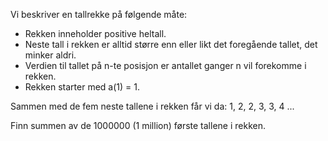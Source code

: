 Vi beskriver en tallrekke på følgende måte:

- Rekken inneholder positive heltall.
- Neste tall i rekken er alltid større enn eller likt det foregående tallet, det minker aldri.
- Verdien til tallet på n-te posisjon er antallet ganger n vil forekomme i rekken.
- Rekken starter med a(1) = 1.

Sammen med de fem neste tallene i rekken får vi da: 1, 2, 2, 3, 3, 4 ...

Finn summen av de 1000000 (1 million) første tallene i rekken.